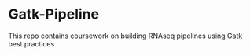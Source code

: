 # Gatk-Pipeline
This repo contains coursework on building RNAseq pipelines using Gatk best practices 
